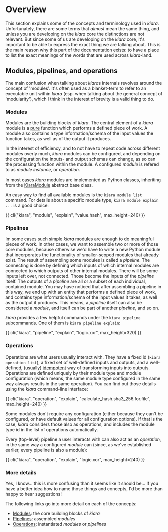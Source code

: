# Overview

This section explains some of the concepts and terminology used in *kiara*. Unfortunately, there are some terms that *almost* mean the same
thing, and unless you are developing on the *kiara* core the distinctions are not relevant. But since some of us are developing on the *kiara* core,
it's important to be able to express the exact thing we are talking about. This is the main reason why this part of the documentation exists: to have a place
to list the exact meanings of the words that are used across *kiara*-land.

## Modules, pipelines, and operations

The main confusion when talking about *kiara*s internals revolves around the concept of 'modules'. It's often used as a blanket-term
to refer to an executable unit within *kiara* (esp. when talking about the general concept of 'modularity'), which I think in the
interest of brevity is a valid thing to do.

### Modules

Modules are the building blocks of *kiara*. The central element of a *kiara* module is a [pure](https://en.wikipedia.org/wiki/Pure_function) function which performs a defined piece of work. A module also contains a type information/schema of the input values the function takes, as well as of the output it produces.

In the interest of efficiency, and to not have to repeat code across different modules overly much, *kiara* modules can be configured, and depending on the configuration the inputs- and output schemas can change, as so can the processing function within the module. A configured *module* is refered to as *module instance*, or *operation*.

In most cases *kiara* modules are implemented as Python classes, inheriting from the [KiaraModule](https://dharpa.org/kiara/api_reference/kiara.module/#kiara.module.KiaraModule) abstract base class.

An easy way to find all available modules is the ``kiara module list`` command. For details about a specific module type, ``kiara module explain ...`` is a good choice:

{{ cli("kiara", "module", "explain", "value.hash", max_height=240) }}

### Pipelines

Im some cases such simple *kiara* modules are enough to do meaningful pieces of work. In other cases, we want to assemble two or more of those core modules, because otherwise we'd have to write a new Python module that incorporates the functionality of smaller-scoped modules that already exist. The result of assembling some modules
is called a *pipeline*. The connecting is done by defining which inputs of which internal modules are connected to which outputs of other internal modules. There will be some inputs left over, not connected. Those become the inputs of the *pipeline* itself. The outputs of a *pipeline* are all or a subset of each individual, contained module.
You may have noticed that after assembling a pipeline in this way, we end up with an entity that performs a defined piece of work, and contains type information/schema of the input values it takes, as well as the output it produces. This means, a *pipeline* itself can also be considered a *module*, and itself can be part of another *pipeline*, and so on.

*kiara* provides a few helpful commands under the ``kiara pipeline`` subcommands. One of them is ``kiara pipeline explain``:

{{ cli("kiara", "pipeline", "explain", "logic.xor", max_height=320) }}

### Operations

Operations are what users usually interact with. They have a fixed id (``kiara operation list``), a fixed set of well-defined inputs and outputs, and a well-defined, (usually) [idempotent](https://en.wikipedia.org/wiki/Idempotence) way of transforming inputs into outputs. Operations are defined uniquely by their module type and module configuration (which means, the same module type configured in the same way always results in the same operation). You can find out those details using the *kiara* command-line interface:

{{ cli("kiara", "operation", "explain", "calculate_hash.sha3_256.for.file", max_height=240) }}

Some modules don't require any configuration (either because they can't be configured, or have default values for all configuration options). If that is the case, *kiara* considers those also as operations, and includes the module type id in the list of operations automatically.

Every (top-level) pipeline a user interacts with can also act as an *operation*, in the same way a configured *module* can (since, as we've established earlier, every pipeline is also a module):

{{ cli("kiara", "operation", "explain", "logic.xor", max_height=240) }}


### More details

Yes, I know... this is more confusing than it seems like it should be... If you have a better idea how to name those things and concepts, I'd be more than happy to hear suggestions!

The following links go into more detail on each of the concepts:

  - [Modules](modules.md): the core building blocks of *kiara*
  - [Pipelines](pipelines.md): assembled *modules*
  - [Operations](operations.md): instantiated *modules* or *pipelines*
